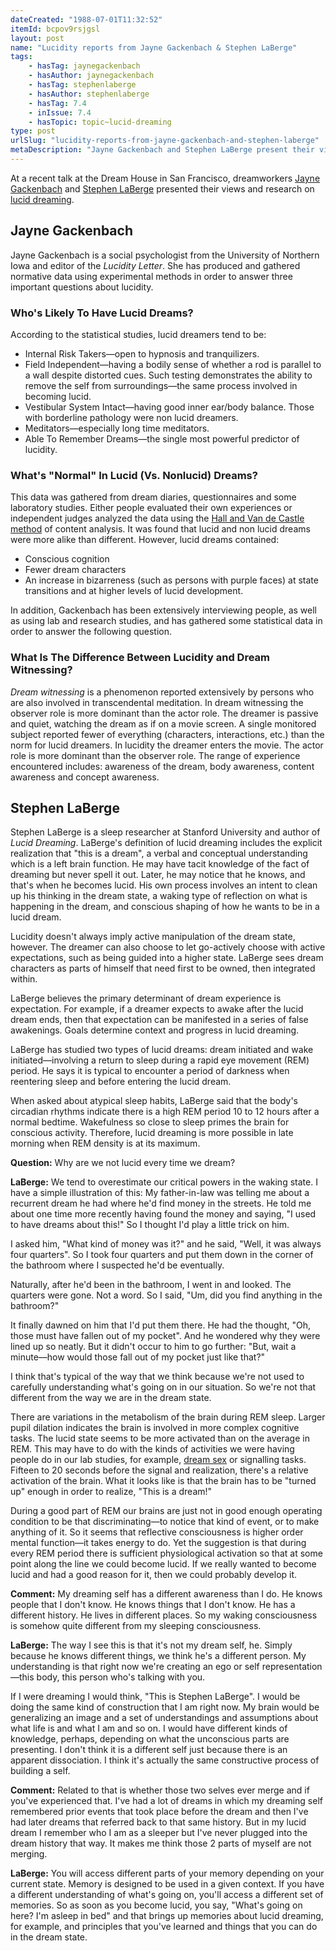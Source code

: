```yaml
---
dateCreated: "1988-07-01T11:32:52"
itemId: bcpov9rsjgsl
layout: post
name: "Lucidity reports from Jayne Gackenbach & Stephen LaBerge"
tags:
    - hasTag: jaynegackenbach
    - hasAuthor: jaynegackenbach
    - hasTag: stephenlaberge
    - hasAuthor: stephenlaberge
    - hasTag: 7.4
    - inIssue: 7.4
    - hasTopic: topic~lucid-dreaming
type: post
urlSlug: "lucidity-reports-from-jayne-gackenbach-and-stephen-laberge"
metaDescription: "Jayne Gackenbach and Stephen LaBerge present their views and research on lucid dreaming. Gackenbach has produced and gathered normative data using experimental methods to answer three important questions about lucidity. LaBerge believes the primary determinant of dream experience is expectation."
---
```


At a recent talk at the Dream House in San Francisco, dreamworkers [Jayne Gackenbach](../@jaynegackenbach) and [Stephen LaBerge](../@stephenlaberge) presented their views and research on [lucid dreaming](../topic~lucid-dreaming).

## Jayne Gackenbach

Jayne Gackenbach is a social psychologist from the University of Northern Iowa and editor of the _Lucidity Letter_. She has produced and gathered normative data using experimental methods in order to answer three important questions about lucidity.

### Who's Likely To Have Lucid Dreams?

According to the statistical studies, lucid dreamers tend to be:

-   Internal Risk Takers—open to hypnosis and tranquilizers.
-   Field Independent—having a bodily sense of whether a rod is parallel to a wall despite distorted cues. Such testing demonstrates the ability to remove the self from surroundings—the same process involved in becoming lucid.
-   Vestibular System Intact—having good inner ear/body balance. Those with borderline pathology were non lucid dreamers.
-   Meditators—especially long time meditators.
-   Able To Remember Dreams—the single most powerful predictor of lucidity.

### What's "Normal" In Lucid (Vs. Nonlucid) Dreams?

This data was gathered from dream diaries, questionnaires and some laboratory studies. Either people evaluated their own experiences or independent judges analyzed the data using the [Hall and Van de Castle method](https://dreams.ucsc.edu/Library/fmid2.html) of content analysis. It was found that lucid and non lucid dreams were more alike than different. However, lucid dreams contained:

-   Conscious cognition
-   Fewer dream characters
-   An increase in bizarreness (such as persons with purple faces) at state transitions and at higher levels of lucid development.

In addition, Gackenbach has been extensively interviewing people, as well as using lab and research studies, and has gathered some statistical data in order to answer the following question.

### What Is The Difference Between Lucidity and Dream Witnessing?

_Dream witnessing_ is a phenomenon reported extensively by persons who are also involved in transcendental meditation. In dream witnessing the observer role is more dominant than the actor role. The dreamer is passive and quiet, watching the dream as if on a movie screen. A single monitored subject reported fewer of everything (characters, interactions, etc.) than the norm for lucid dreamers. In lucidity the dreamer enters the movie. The actor role is more dominant than the observer role. The range of experience encountered includes: awareness of the dream, body awareness, content awareness and concept awareness.

## Stephen LaBerge

Stephen LaBerge is a sleep researcher at Stanford University and author of _Lucid Dreaming_. LaBerge's definition of lucid dreaming includes the explicit realization that "this is a dream", a verbal and conceptual understanding which is a left brain function. He may have tacit knowledge of the fact of dreaming but never spell it out. Later, he may notice that he knows, and that's when he becomes lucid. His own process involves an intent to clean up his thinking in the dream state, a waking type of reflection on what is happening in the dream, and conscious shaping of how he wants to be in a lucid dream.

Lucidity doesn't always imply active manipulation of the dream state, however. The dreamer can also choose to let go-actively choose with active expectations, such as being guided into a higher state. LaBerge sees dream characters as parts of himself that need first to be owned, then integrated within.

LaBerge believes the primary determinant of dream experience is expectation. For example, if a dreamer expects to awake after the lucid dream ends, then that expectation can be manifested in a series of false awakenings. Goals determine context and progress in lucid dreaming.

LaBerge has studied two types of lucid dreams: dream initiated and wake initiated—involving a return to sleep during a rapid eye movement (REM) period. He says it is typical to encounter a period of darkness when reentering sleep and before entering the lucid dream.

When asked about atypical sleep habits, LaBerge said that the body's circadian rhythms indicate there is a high REM period 10 to 12 hours after a normal bedtime. Wakefulness so close to sleep primes the brain for conscious activity. Therefore, lucid dreaming is more possible in late morning when REM density is at its maximum.

**Question:** Why are we not lucid every time we dream?

**LaBerge:** We tend to overestimate our critical powers in the waking state. I have a simple illustration of this: My father-in-law was telling me about a recurrent dream he had where he'd find money in the streets. He told me about one time more recently having found the money and saying, "I used to have dreams about this!" So I thought I'd play a little trick on him.

I asked him, "What kind of money was it?" and he said, "Well, it was always four quarters". So I took four quarters and put them down in the corner of the bathroom where I suspected he'd be eventually.

Naturally, after he'd been in the bathroom, I went in and looked. The quarters were gone. Not a word. So I said, "Um, did you find anything in the bathroom?"

It finally dawned on him that I'd put them there. He had the thought, "Oh, those must have fallen out of my pocket". And he wondered why they were lined up so neatly. But it didn't occur to him to go further: "But, wait a minute—how would those fall out of my pocket just like that?"

I think that's typical of the way that we think because we're not used to carefully understanding what's going on in our situation. So we're not that different from the way we are in the dream state.

There are variations in the metabolism of the brain during REM sleep. Larger pupil dilation indicates the brain is involved in more complex cognitive tasks. The lucid state seems to be more activated than on the average in REM. This may have to do with the kinds of activities we were having people do in our lab studies, for example, [dream sex](../bcpov6zlucse/lucid-dreaming-transformational-potential) or signalling tasks. Fifteen to 20 seconds before the signal and realization, there's a relative activation of the brain. What it looks like is that the brain has to be "turned up" enough in order to realize, "This is a dream!"

During a good part of REM our brains are just not in good enough operating condition to be that discriminating—to notice that kind of event, or to make anything of it. So it seems that reflective consciousness is higher order mental function—it takes energy to do. Yet the suggestion is that during every REM period there is sufficient physiological activation so that at some point along the line we could become lucid. If we really wanted to become lucid and had a good reason for it, then we could probably develop it.

**Comment:** My dreaming self has a different awareness than I do. He knows people that I don't know. He knows things that I don't know. He has a different history. He lives in different places. So my waking consciousness is somehow quite different from my sleeping consciousness.

**LaBerge:** The way I see this is that it's not my dream self, he. Simply because he knows different things, we think he's a different person. My understanding is that right now we're creating an ego or self representation—this body, this person who's talking with you.

If I were dreaming I would think, "This is Stephen LaBerge". I would be doing the same kind of construction that I am right now. My brain would be generalizing an image and a set of understandings and assumptions about what life is and what I am and so on. I would have different kinds of knowledge, perhaps, depending on what the unconscious parts are presenting. I don't think it is a different self just because there is an apparent dissociation. I think it's actually the same constructive process of building a self.

**Comment:** Related to that is whether those two selves ever merge and if you've experienced that. I've had a lot of dreams in which my dreaming self remembered prior events that took place before the dream and then I've had later dreams that referred back to that same history. But in my lucid dream I remember who I am as a sleeper but I've never plugged into the dream history that way. It makes me think those 2 parts of myself are not merging.

**LaBerge:** You will access different parts of your memory depending on your current state. Memory is designed to be used in a given context. If you have a different understanding of what's going on, you'll access a different set of memories. So as soon as you become lucid, you say, "What's going on here? I'm asleep in bed" and that brings up memories about lucid dreaming, for example, and principles that you've learned and things that you can do in the dream state.
